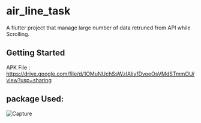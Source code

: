 # air_line_task

A flutter project that manage large number of data retruned from API while Scrolling.

## Getting Started

APK File : https://drive.google.com/file/d/1OMuNUchSsWzIAlivfDvoeOsVMdSTmmOU/view?usp=sharing

## package Used:
![Capture](https://user-images.githubusercontent.com/64233832/200075906-322b7218-d330-405a-b091-161ed98ae2bc.JPG)
